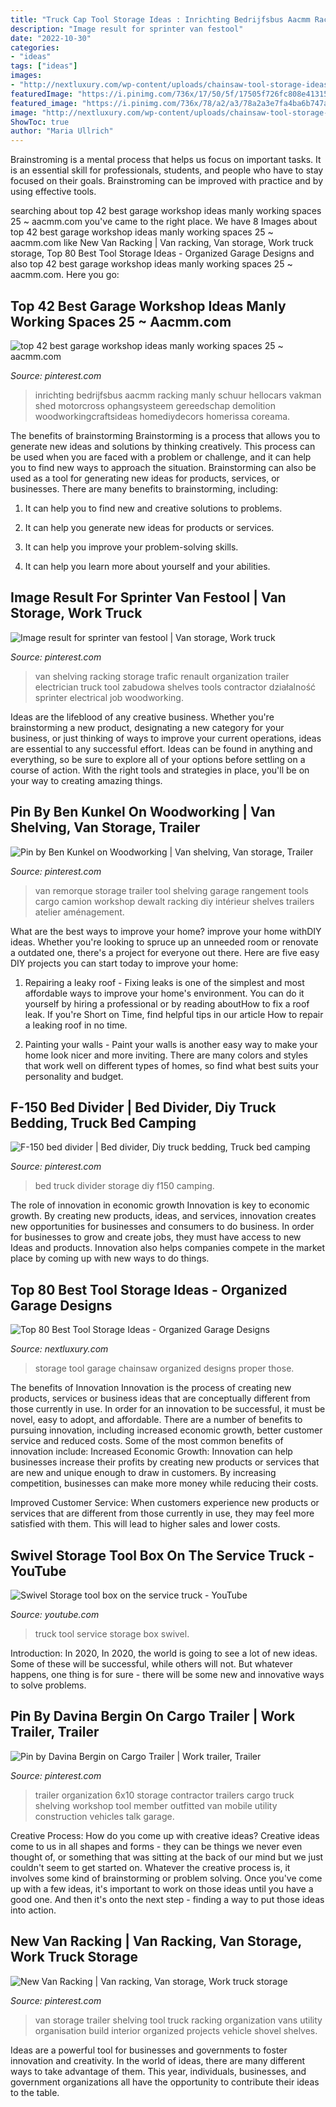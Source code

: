 ```yaml
---
title: "Truck Cap Tool Storage Ideas : Inrichting Bedrijfsbus Aacmm Racking Manly Schuur Hellocars Vakman Shed Motorcross Ophangsysteem Gereedschap Demolition Woodworkingcraftsideas Homediydecors Homerissa Coreama"
description: "Image result for sprinter van festool"
date: "2022-10-30"
categories:
- "ideas"
tags: ["ideas"]
images:
- "http://nextluxury.com/wp-content/uploads/chainsaw-tool-storage-ideas.jpg"
featuredImage: "https://i.pinimg.com/736x/17/50/5f/17505f726fc808e4131586532161b3e7.jpg"
featured_image: "https://i.pinimg.com/736x/78/a2/a3/78a2a3e7fa4ba6b747a1160fecd61d81.jpg"
image: "http://nextluxury.com/wp-content/uploads/chainsaw-tool-storage-ideas.jpg"
ShowToc: true
author: "Maria Ullrich"
---
```



Brainstroming is a mental process that helps us focus on important tasks. It is an essential skill for professionals, students, and people who have to stay focused on their goals. Brainstroming can be improved with practice and by using effective tools.

	

		
searching about top 42 best garage workshop ideas manly working spaces 25 ~ aacmm.com you've came to the right place. We have 8 Images about top 42 best garage workshop ideas manly working spaces 25 ~ aacmm.com like New Van Racking | Van racking, Van storage, Work truck storage, Top 80 Best Tool Storage Ideas - Organized Garage Designs and also top 42 best garage workshop ideas manly working spaces 25 ~ aacmm.com. Here you go:
		
    
## Top 42 Best Garage Workshop Ideas Manly Working Spaces 25 ~ Aacmm.com

<img loading=lazy src="https://i.pinimg.com/736x/91/15/68/9115683dea658a927e3fb8c2f60bc1b7.jpg" onerror="this.onerror=null;this.src='https://tse2.mm.bing.net/th?id=OIP.8u0pkWngvNlIh_J2PfrByAHaNJ&amp;pid=15.1';" alt="top 42 best garage workshop ideas manly working spaces 25 ~ aacmm.com">

_Source: pinterest.com_

>inrichting bedrijfsbus aacmm racking manly schuur hellocars vakman shed motorcross ophangsysteem gereedschap demolition woodworkingcraftsideas homediydecors homerissa coreama. 

	

The benefits of brainstorming
Brainstorming is a process that allows you to generate new ideas and solutions by thinking creatively. This process can be used when you are faced with a problem or challenge, and it can help you to find new ways to approach the situation. Brainstorming can also be used as a tool for generating new ideas for products, services, or businesses.
There are many benefits to brainstorming, including:

1. It can help you to find new and creative solutions to problems.

2. It can help you generate new ideas for products or services.

3. It can help you improve your problem-solving skills.

4. It can help you learn more about yourself and your abilities.

    
## Image Result For Sprinter Van Festool | Van Storage, Work Truck

<img loading=lazy src="https://i.pinimg.com/736x/78/a2/a3/78a2a3e7fa4ba6b747a1160fecd61d81.jpg" onerror="this.onerror=null;this.src='https://tse3.mm.bing.net/th?id=OIP.SfFQsRz49syFVYX2bKp1fAHaNK&amp;pid=15.1';" alt="Image result for sprinter van festool | Van storage, Work truck">

_Source: pinterest.com_

>van shelving racking storage trafic renault organization trailer electrician truck tool zabudowa shelves tools contractor działalność sprinter electrical job woodworking. 

	

Ideas are the lifeblood of any creative business. Whether you're brainstorming a new product, designating a new category for your business, or just thinking of ways to improve your current operations, ideas are essential to any successful effort. Ideas can be found in anything and everything, so be sure to explore all of your options before settling on a course of action. With the right tools and strategies in place, you'll be on your way to creating amazing things.

    
## Pin By Ben Kunkel On Woodworking | Van Shelving, Van Storage, Trailer

<img loading=lazy src="https://i.pinimg.com/736x/10/f3/95/10f39508207311d54e22dbff1008ae3c.jpg" onerror="this.onerror=null;this.src='https://tse2.mm.bing.net/th?id=OIP.Fso-lqDUimfcwk2GYxmMSgHaKI&amp;pid=15.1';" alt="Pin by Ben Kunkel on Woodworking | Van shelving, Van storage, Trailer">

_Source: pinterest.com_

>van remorque storage trailer tool shelving garage rangement tools cargo camion workshop dewalt racking diy intérieur shelves trailers atelier aménagement. 

	

What are the best ways to improve your home?
improve your home withDIY ideas. Whether you're looking to spruce up an unneeded room or renovate a outdated one, there's a project for everyone out there. Here are five easy DIY projects you can start today to improve your home: 
1. Repairing a leaky roof - Fixing leaks is one of the simplest and most affordable ways to improve your home's environment. You can do it yourself by hiring a professional or by reading aboutHow to fix a roof leak. If you're Short on Time, find helpful tips in our article How to repair a leaking roof in no time. 

2. Painting your walls - Paint your walls is another easy way to make your home look nicer and more inviting. There are many colors and styles that work well on different types of homes, so find what best suits your personality and budget.

    
## F-150 Bed Divider | Bed Divider, Diy Truck Bedding, Truck Bed Camping

<img loading=lazy src="https://i.pinimg.com/736x/17/50/5f/17505f726fc808e4131586532161b3e7.jpg" onerror="this.onerror=null;this.src='https://tse1.mm.bing.net/th?id=OIP.hIvtmAXqwqJQkvRG8Hp5vAHaFj&amp;pid=15.1';" alt="F-150 bed divider | Bed divider, Diy truck bedding, Truck bed camping">

_Source: pinterest.com_

>bed truck divider storage diy f150 camping. 

	

The role of innovation in economic growth
Innovation is key to economic growth. By creating new products, ideas, and services, innovation creates new opportunities for businesses and consumers to do business. In order for businesses to grow and create jobs, they must have access to new Ideas and products. Innovation also helps companies compete in the market place by coming up with new ways to do things.

    
## Top 80 Best Tool Storage Ideas - Organized Garage Designs

<img loading=lazy src="http://nextluxury.com/wp-content/uploads/chainsaw-tool-storage-ideas.jpg" onerror="this.onerror=null;this.src='https://tse3.mm.bing.net/th?id=OIP.s-cAhMT77ijIEcV4n9--5AAAAA&amp;pid=15.1';" alt="Top 80 Best Tool Storage Ideas - Organized Garage Designs">

_Source: nextluxury.com_

>storage tool garage chainsaw organized designs proper those. 

	

The benefits of Innovation
Innovation is the process of creating new products, services or business ideas that are conceptually different from those currently in use. In order for an innovation to be successful, it must be novel, easy to adopt, and affordable. There are a number of benefits to pursuing innovation, including increased economic growth, better customer service and reduced costs. Some of the most common benefits of innovation include: 
Increased Economic Growth: Innovation can help businesses increase their profits by creating new products or services that are new and unique enough to draw in customers. By increasing competition, businesses can make more money while reducing their costs.

Improved Customer Service: When customers experience new products or services that are different from those currently in use, they may feel more satisfied with them. This will lead to higher sales and lower costs.

    
## Swivel Storage Tool Box On The Service Truck - YouTube

<img loading=lazy src="http://i.ytimg.com/vi/1ANg3oOXgs4/maxresdefault.jpg" onerror="this.onerror=null;this.src='https://tse2.mm.bing.net/th?id=OIP.1UWF5JFnG-tsTwVHudVROAHaEK&amp;pid=15.1';" alt="Swivel Storage tool box on the service truck - YouTube">

_Source: youtube.com_

>truck tool service storage box swivel. 

	

Introduction: In 2020,
In 2020, the world is going to see a lot of new ideas. Some of these will be successful, while others will not. But whatever happens, one thing is for sure - there will be some new and innovative ways to solve problems.

    
## Pin By Davina Bergin On Cargo Trailer | Work Trailer, Trailer

<img loading=lazy src="https://i.pinimg.com/736x/59/fe/21/59fe21423157bea6ed558bf34814f43d--trailer-organization-trailer-storage.jpg" onerror="this.onerror=null;this.src='https://tse2.mm.bing.net/th?id=OIP.zNM8zPLuA3_QpFpCUiQQNwHaMT&amp;pid=15.1';" alt="Pin by Davina Bergin on Cargo Trailer | Work trailer, Trailer">

_Source: pinterest.com_

>trailer organization 6x10 storage contractor trailers cargo truck shelving workshop tool member outfitted van mobile utility construction vehicles talk garage. 

	

Creative Process: How do you come up with creative ideas?
Creative ideas come to us in all shapes and forms - they can be things we never even thought of, or something that was sitting at the back of our mind but we just couldn't seem to get started on.
Whatever the creative process is, it involves some kind of brainstorming or problem solving. Once you've come up with a few ideas, it's important to work on those ideas until you have a good one. And then it's onto the next step - finding a way to put those ideas into action.

    
## New Van Racking | Van Racking, Van Storage, Work Truck Storage

<img loading=lazy src="https://i.pinimg.com/originals/c0/43/c8/c043c8ed9ea92f7ea78806cbd584ec4c.jpg" onerror="this.onerror=null;this.src='https://tse4.mm.bing.net/th?id=OIP.SvRM-NjlM-gVqhwp2HhDKgHaJ4&amp;pid=15.1';" alt="New Van Racking | Van racking, Van storage, Work truck storage">

_Source: pinterest.com_

>van storage trailer shelving tool truck racking organization vans utility organisation build interior organized projects vehicle shovel shelves. 

	

Ideas are a powerful tool for businesses and governments to foster innovation and creativity. In the world of ideas, there are many different ways to take advantage of them. This year, individuals, businesses, and government organizations all have the opportunity to contribute their ideas to the table.

